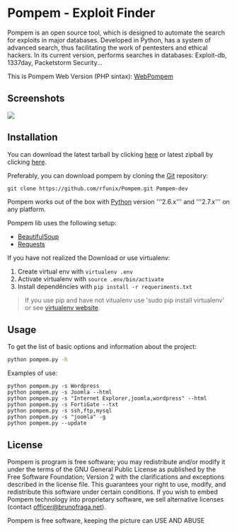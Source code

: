 # Pompem - Exploit Finder

Pompem is an open source tool, which is designed to automate the search for exploits in major databases.
Developed in Python, has a system of advanced search, thus facilitating the work of pentesters and ethical hackers.
In its current version, performs searches in databases: Exploit-db, 1337day, Packetstorm Security...

This is Pompem Web Version (PHP sintax): [WebPompem](http://www.pompem.net)

## Screenshots
![](http://i60.tinypic.com/2u4tyxu.png)

## Installation

You can download the latest tarball by clicking [here](https://github.com/rfunix/Pompem/tarball/master) or latest zipball by clicking  [here](https://github.com/rfunix/Pompem/zipball/master).

Preferably, you can download pompem by cloning the [Git](https://github.com/rfunix/Pompem) repository:

```
git clone https://github.com/rfunix/Pompem.git Pompem-dev
```

Pompem works out of the box with [Python](http://www.python.org/download/) version '''2.6.x''' and '''2.7.x''' on any platform.

Pompem lib uses the following setup:

* [BeautifulSoup](http://www.crummy.com/software/BeautifulSoup/)
* [Requests](http://docs.python-requests.org/en/latest/)

If you have not realized the Download or use virtualenv:

1. Create virtual env with ```virtualenv .env```
2. Activate virtualenv with ```source .env/bin/activate```
3. Install dependêncies with ```pip install -r requeriments.txt```

> If you use pip and have not vitualenv use 'sudo pip install virtualenv' or see [virtualenv website](http://www.virtualenv.org/en/latest/).


## Usage

To get the list of basic options and information about the project:

```bash
python pompem.py -h
```

Examples of use:

    python pompem.py -s Wordpress
    python pompem.py -s Joomla --html
    python pompem.py -s "Internet Explorer,joomla,wordpress" --html
    python pompem.py -s FortiGate --txt
    python pompem.py -s ssh,ftp,mysql
    python pompem.py -s "joomla" -g
    python pompem.py --update
    

## License

Pompem is program is free software; you may redistribute and/or modify it under the terms of the GNU General Public License as published by the Free Software Foundation; Version 2 with the clarifications and exceptions described in the license file. This guarantees your right to use, modify, and redistribute this software under certain conditions. If you wish to embed Pompem technology into proprietary software, we sell alternative licenses (contact officer@brunofraga.net). 

Pompem is free software, keeping the picture can USE AND ABUSE 
